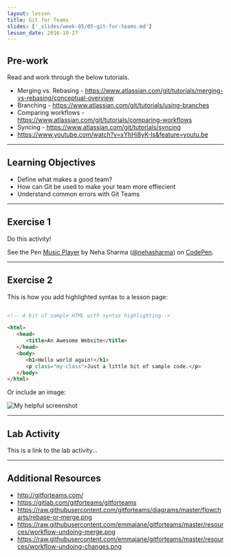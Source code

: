 ```yaml
---
layout: lesson
title: Git for Teams
slides: ['_slides/week-05/05-git-for-teams.md']
lesson_date: 2016-10-27
---
```


## Pre-work
Read and work through the below tutorials.

- Merging vs. Rebasing - https://www.atlassian.com/git/tutorials/merging-vs-rebasing/conceptual-overview
- Branching - https://www.atlassian.com/git/tutorials/using-branches
- Comparing workflows - https://www.atlassian.com/git/tutorials/comparing-workflows
- Syncing - https://www.atlassian.com/git/tutorials/syncing
- https://www.youtube.com/watch?v=xYhHi8yK-Is&feature=youtu.be


---

## Learning Objectives

- Define what makes a good team?
- How can Git be used to make your team more effiecient 
- Understand common errors with Git Teams


---

## Exercise 1

Do this activity!

<p data-height="268" data-theme-id="0" data-slug-hash="rVVYEG" data-default-tab="result" data-user="nehasharma" class='codepen'>See the Pen <a href='http://codepen.io/nehasharma/pen/rVVYEG/'>Music Player</a> by Neha Sharma (<a href='http://codepen.io/nehasharma'>@nehasharma</a>) on <a href='http://codepen.io'>CodePen</a>.</p>
<script async src="//assets.codepen.io/assets/embed/ei.js"></script>

---

## Exercise 2

This is how you add highlighted syntax to a lesson page:

```html

<!-- A bit of sample HTML with syntax highlighting-->

<html>
   <head>
      <title>An Awesome Website</title>
   </head>
   <body>
      <h1>Hello world again!</h1>
      <p class="my-class">Just a little bit of sample code.</p>
   </body>
</html>

```

Or include an image:

![My helpful screenshot](/public/img/human-to-machine.png)

---

## Lab Activity

This is a link to the lab activity...

---

## Additional Resources
- http://gitforteams.com/
- https://gitlab.com/gitforteams/gitforteams  
- https://raw.githubusercontent.com/gitforteams/diagrams/master/flowcharts/rebase-or-merge.png
- https://raw.githubusercontent.com/emmajane/gitforteams/master/resources/workflow-undoing-merge.png
- https://raw.githubusercontent.com/emmajane/gitforteams/master/resources/workflow-undoing-changes.png
